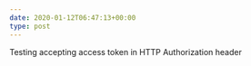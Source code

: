 ```yaml
---
date: 2020-01-12T06:47:13+00:00
type: post
---
```

Testing accepting access token in HTTP Authorization header
